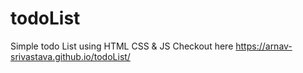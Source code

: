 # todoList
Simple todo List using HTML CSS &amp; JS
Checkout here
https://arnav-srivastava.github.io/todoList/

